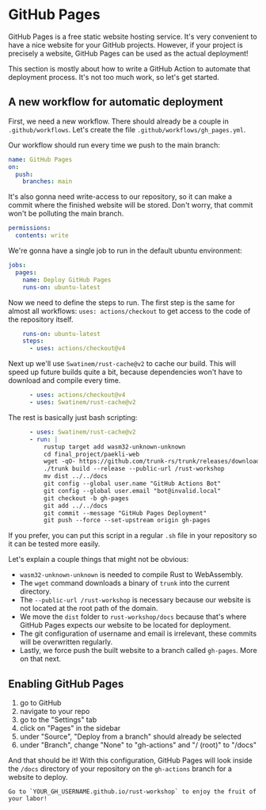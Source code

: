 # GitHub Pages

GitHub Pages is a free static website hosting service.
It's very convenient to have a nice website for your GitHub projects.
However, if your project is precisely a website, GitHub Pages can be used as the actual deployment!

This section is mostly about how to write a GitHub Action to automate that deployment process.
It's not too much work, so let's get started.

## A new workflow for automatic deployment

First, we need a new workflow.
There should already be a couple in `.github/workflows`.
Let's create the file `.github/workflows/gh_pages.yml`.

Our workflow should run every time we push to the main branch:

```yml
name: GitHub Pages
on:
  push:
    branches: main
```

It's also gonna need write-access to our repository, so it can make a commit where the finished website will be stored.
Don't worry, that commit won't be polluting the main branch.

```yml
permissions:
  contents: write
```

We're gonna have a single job to run in the default ubuntu environment:

```yml
jobs:
  pages:
    name: Deploy GitHub Pages
    runs-on: ubuntu-latest
```

Now we need to define the steps to run.
The first step is the same for almost all workflows: `uses: actions/checkout` to get access to the code of the repository itself.

```yml
    runs-on: ubuntu-latest
    steps:
      - uses: actions/checkout@v4
```

Next up we'll use `Swatinem/rust-cache@v2` to cache our build.
This will speed up future builds quite a bit, because dependencies won't have to download and compile every time.

```yml
      - uses: actions/checkout@v4
      - uses: Swatinem/rust-cache@v2
```

The rest is basically just bash scripting:

```yml
      - uses: Swatinem/rust-cache@v2
      - run: |
          rustup target add wasm32-unknown-unknown
          cd final_project/paekli-web
          wget -qO- https://github.com/trunk-rs/trunk/releases/download/v0.19.0/trunk-x86_64-unknown-linux-gnu.tar.gz | tar -xzf-
          ./trunk build --release --public-url /rust-workshop
          mv dist ../../docs
          git config --global user.name "GitHub Actions Bot"
          git config --global user.email "bot@invalid.local"
          git checkout -b gh-pages
          git add ../../docs
          git commit --message "GitHub Pages Deployment"
          git push --force --set-upstream origin gh-pages
```

If you prefer, you can put this script in a regular `.sh` file in your repository so it can be tested more easily.

Let's explain a couple things that might not be obvious:

- `wasm32-unknown-unknown` is needed to compile Rust to WebAssembly.
- The `wget` command downloads a binary of `trunk` into the current directory.
- The `--public-url /rust-workshop` is necessary because our website is not located at the root path of the domain.
- We move the `dist` folder to `rust-workshop/docs` because that's where GitHub Pages expects our website to be located for deployment.
- The git configuration of username and email is irrelevant, these commits will be overwritten regularly.
- Lastly, we force push the built website to a branch called `gh-pages`.
  More on that next.

## Enabling GitHub Pages

1. go to GitHub
1. navigate to your repo
1. go to the "Settings" tab
1. click on "Pages" in the sidebar
1. under "Source", "Deploy from a branch" should already be selected
1. under "Branch", change "None" to "gh-actions" and "/ (root)" to "/docs"

And that should be it!
With this configuration, GitHub Pages will look inside the `/docs` directory of your repository on the `gh-actions` branch for a website to deploy.

```admonish success
Go to `YOUR_GH_USERNAME.github.io/rust-workshop` to enjoy the fruit of your labor!
```
